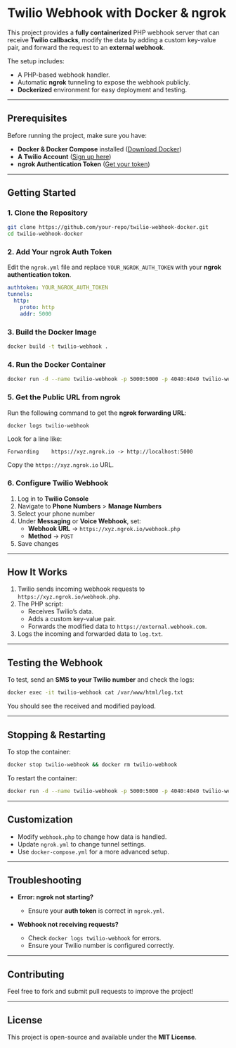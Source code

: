 # Twilio Webhook with Docker & ngrok

This project provides a **fully containerized** PHP webhook server that can receive **Twilio callbacks**, modify the data by adding a custom key-value pair, and forward the request to an **external webhook**.

The setup includes:
- A PHP-based webhook handler.
- Automatic **ngrok** tunneling to expose the webhook publicly.
- **Dockerized** environment for easy deployment and testing.

---

## **Prerequisites**

Before running the project, make sure you have:

- **Docker & Docker Compose** installed ([Download Docker](https://www.docker.com/get-started))
- **A Twilio Account** ([Sign up here](https://www.twilio.com/try-twilio))
- **ngrok Authentication Token** ([Get your token](https://dashboard.ngrok.com/get-started/your-authtoken))

---

## **Getting Started**

### **1. Clone the Repository**
```bash
git clone https://github.com/your-repo/twilio-webhook-docker.git
cd twilio-webhook-docker
```

### **2. Add Your ngrok Auth Token**
Edit the `ngrok.yml` file and replace `YOUR_NGROK_AUTH_TOKEN` with your **ngrok authentication token**.
```yaml
authtoken: YOUR_NGROK_AUTH_TOKEN
tunnels:
  http:
    proto: http
    addr: 5000
```

### **3. Build the Docker Image**
```bash
docker build -t twilio-webhook .
```

### **4. Run the Docker Container**
```bash
docker run -d --name twilio-webhook -p 5000:5000 -p 4040:4040 twilio-webhook
```

### **5. Get the Public URL from ngrok**
Run the following command to get the **ngrok forwarding URL**:
```bash
docker logs twilio-webhook
```
Look for a line like:
```
Forwarding    https://xyz.ngrok.io -> http://localhost:5000
```
Copy the `https://xyz.ngrok.io` URL.

### **6. Configure Twilio Webhook**
1. Log in to **Twilio Console**
2. Navigate to **Phone Numbers** > **Manage Numbers**
3. Select your phone number
4. Under **Messaging** or **Voice Webhook**, set:
   - **Webhook URL** → `https://xyz.ngrok.io/webhook.php`
   - **Method** → `POST`
5. Save changes

---

## **How It Works**

1. Twilio sends incoming webhook requests to `https://xyz.ngrok.io/webhook.php`.
2. The PHP script:
   - Receives Twilio’s data.
   - Adds a custom key-value pair.
   - Forwards the modified data to `https://external.webhook.com`.
3. Logs the incoming and forwarded data to `log.txt`.

---

## **Testing the Webhook**
To test, send an **SMS to your Twilio number** and check the logs:
```bash
docker exec -it twilio-webhook cat /var/www/html/log.txt
```
You should see the received and modified payload.

---

## **Stopping & Restarting**
To stop the container:
```bash
docker stop twilio-webhook && docker rm twilio-webhook
```

To restart the container:
```bash
docker run -d --name twilio-webhook -p 5000:5000 -p 4040:4040 twilio-webhook
```

---

## **Customization**
- Modify `webhook.php` to change how data is handled.
- Update `ngrok.yml` to change tunnel settings.
- Use `docker-compose.yml` for a more advanced setup.

---

## **Troubleshooting**

- **Error: ngrok not starting?**
  - Ensure your **auth token** is correct in `ngrok.yml`.

- **Webhook not receiving requests?**
  - Check `docker logs twilio-webhook` for errors.
  - Ensure your Twilio number is configured correctly.

---

## **Contributing**
Feel free to fork and submit pull requests to improve the project!

---

## **License**
This project is open-source and available under the **MIT License**.


